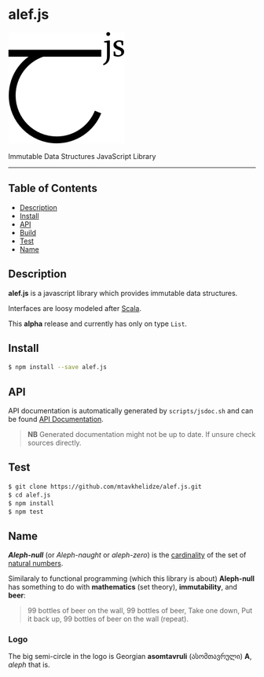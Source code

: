 # alef.js 

![alef.js logo](graphics/alef.js.png)

Immutable Data Structures JavaScript Library

---

## Table of Contents

* [Description](#descripton)
* [Install](#install)
* [API](#api)
* [Build](#build)
* [Test](#test)
* [Name](#name)

## Description

__alef.js__ is a javascript library which provides immutable data structures.

Interfaces are loosy modeled after [Scala](http://www.scala-lang.org).

This __**alpha**__ release and currently has only on type `List`.

## Install

```bash
$ npm install --save alef.js
```

## API

API documentation is automatically generated by `scripts/jsdoc.sh` and can be 
found [API Documentation](API.md).

> **NB** Generated documentation might not be up to date. If unsure check 
sources directly.

## Test

```bash
$ git clone https://github.com/mtavkhelidze/alef.js.git
$ cd alef.js
$ npm install
$ npm test
```

## Name

**_Aleph-null_** (or
_Aleph-naught_ or _aleph-zero_) is the
[cardinality](https://en.wikipedia.org/wiki/Cardinality) of the set of [natural
numbers](https://en.wikipedia.org/wiki/Natural_number).

Similaraly to functional programming (which this library is about)
__Aleph-null__ has something to do with __mathematics__ (set theory),
__immutability__, and __beer__:

> 99 bottles of beer on the wall, 99 bottles of beer, Take one down, Put it
> back up, 99 bottles of beer on the wall (repeat).

### Logo

The big semi-circle in the logo is Georgian __asomtavruli__ (ასომთავრული)
**A**, _aleph_ that is.
